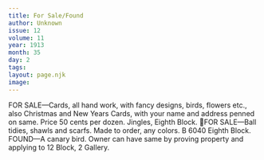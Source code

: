 ```yaml
---
title: For Sale/Found
author: Unknown
issue: 12
volume: 11
year: 1913
month: 35
day: 2
tags:
layout: page.njk
image:
---
```

FOR SALE—Cards, all hand work, with fancy designs, birds, flowers etc., also Christmas and New Years Cards, with your name and address penned on same. Price 50 cents per dozen. Jingles, Eighth Block. FOR SALE—Ball tidies, shawls and scarfs. Made to order, any colors. B 6040 Eighth Block. FOUND—A canary bird. Owner can have same by proving property and applying to 12 Block, 2 Gallery. 
